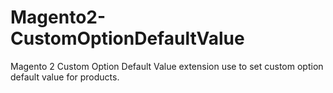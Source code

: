 # Magento2-CustomOptionDefaultValue
Magento 2 Custom Option Default Value extension use to set custom option default value for products.
